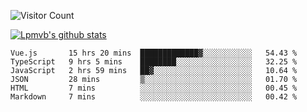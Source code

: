 ![Visitor Count](https://profile-counter.glitch.me/Lpmvb/count.svg)

[![Lpmvb's github stats](https://github-readme-stats.vercel.app/api?username=lpmvb&show_icons=true&title_color=fff&icon_color=79ff97&text_color=9f9f9f&bg_color=151515)](https://github.com/anuraghazra/github-readme-stats)

<!--
Here are some ideas to get you started:

- 🔭 I’m currently working on ...
- 🌱 I’m currently learning ...
- 👯 I’m looking to collaborate on ...
- 🤔 I’m looking for help with ...
- 💬 Ask me about ...
- 📫 How to reach me: ...
- 😄 Pronouns: ...
- ⚡ Fun fact: ...
-->

<!--START_SECTION:waka-->

```text
Vue.js       15 hrs 20 mins  █████████████▓░░░░░░░░░░░   54.43 %
TypeScript   9 hrs 5 mins    ████████░░░░░░░░░░░░░░░░░   32.25 %
JavaScript   2 hrs 59 mins   ██▓░░░░░░░░░░░░░░░░░░░░░░   10.64 %
JSON         28 mins         ▒░░░░░░░░░░░░░░░░░░░░░░░░   01.70 %
HTML         7 mins          ░░░░░░░░░░░░░░░░░░░░░░░░░   00.45 %
Markdown     7 mins          ░░░░░░░░░░░░░░░░░░░░░░░░░   00.42 %
```

<!--END_SECTION:waka-->
